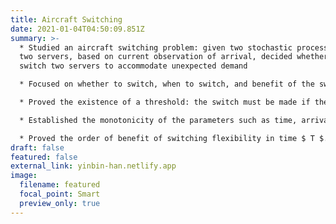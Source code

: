 ```yaml
---
title: Aircraft Switching
date: 2021-01-04T04:50:09.851Z
summary: >-
  * Studied an aircraft switching problem: given two stochastic processes and
  two servers, based on current observation of arrival, decided whether to
  switch two servers to accommodate unexpected demand

  * Focused on whether to switch, when to switch, and benefit of the switch

  * Proved the existence of a threshold: the switch must be made if the arrival is large enough

  * Established the monotonicity of the parameters such as time, arrival rate, and server capacity

  * Proved the order of benefit of switching flexibility in time $ T $. 
draft: false
featured: false
external_link: yinbin-han.netlify.app
image:
  filename: featured
  focal_point: Smart
  preview_only: true
---
```


